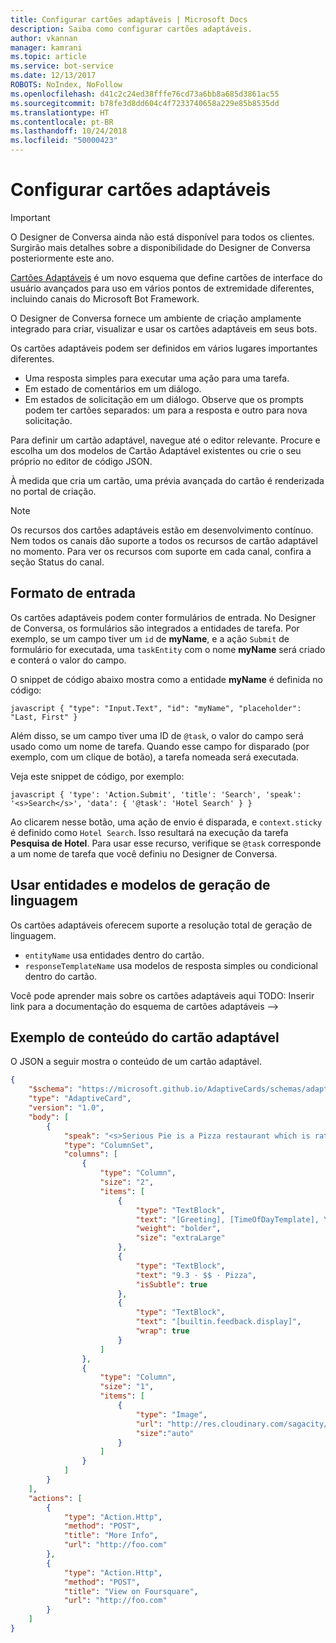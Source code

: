 ```yaml
---
title: Configurar cartões adaptáveis | Microsoft Docs
description: Saiba como configurar cartões adaptáveis.
author: vkannan
manager: kamrani
ms.topic: article
ms.service: bot-service
ms.date: 12/13/2017
ROBOTS: NoIndex, NoFollow
ms.openlocfilehash: d41c2c24ed38fffe76cd73a6bb8a685d3861ac55
ms.sourcegitcommit: b78fe3d8dd604c4f7233740658a229e85b8535dd
ms.translationtype: HT
ms.contentlocale: pt-BR
ms.lasthandoff: 10/24/2018
ms.locfileid: "50000423"
---
```

# <a name="configure-adaptive-cards"></a>Configurar cartões adaptáveis
> [!IMPORTANT]
> O Designer de Conversa ainda não está disponível para todos os clientes. Surgirão mais detalhes sobre a disponibilidade do Designer de Conversa posteriormente este ano.

<a href="http://adaptivecards.io" target="_blank">Cartões Adaptáveis</a> é um novo esquema que define cartões de interface do usuário avançados para uso em vários pontos de extremidade diferentes, incluindo canais do Microsoft Bot Framework. 

O Designer de Conversa fornece um ambiente de criação amplamente integrado para criar, visualizar e usar os cartões adaptáveis em seus bots. 

Os cartões adaptáveis podem ser definidos em vários lugares importantes diferentes.

- Uma resposta simples para executar uma ação para uma tarefa.
- Em estado de comentários em um diálogo.
- Em estados de solicitação em um diálogo. Observe que os prompts podem ter cartões separados: um para a resposta e outro para nova solicitação.

Para definir um cartão adaptável, navegue até o editor relevante. Procure e escolha um dos modelos de Cartão Adaptável existentes ou crie o seu próprio no editor de código JSON. 

À medida que cria um cartão, uma prévia avançada do cartão é renderizada no portal de criação.

> [!NOTE]
> Os recursos dos cartões adaptáveis estão em desenvolvimento contínuo. Nem todos os canais dão suporte a todos os recursos de cartão adaptável no momento. Para ver os recursos com suporte em cada canal, confira a seção Status do canal.

## <a name="input-form"></a>Formato de entrada

Os cartões adaptáveis podem conter formulários de entrada. No Designer de Conversa, os formulários são integrados a entidades de tarefa. Por exemplo, se um campo tiver um `id` de **myName**, e a ação `Submit` de formulário for executada, uma `taskEntity` com o nome **myName** será criado e conterá o valor do campo. 

O snippet de código abaixo mostra como a entidade **myName** é definida no código:

``javascript
{
   "type": "Input.Text",
   "id": "myName",
   "placeholder": "Last, First"
}
``

Além disso, se um campo tiver uma ID de `@task`, o valor do campo será usado como um nome de tarefa. Quando esse campo for disparado (por exemplo, com um clique de botão), a tarefa nomeada será executada. 

Veja este snippet de código, por exemplo:

``javascript
{
  'type': 'Action.Submit',
  'title': 'Search',
  'speak': '<s>Search</s>',
  'data': {
    '@task': 'Hotel Search'
  }
}
``

Ao clicarem nesse botão, uma ação de envio é disparada, e `context.sticky` é definido como `Hotel Search`. Isso resultará na execução da tarefa **Pesquisa de Hotel**. Para usar esse recurso, verifique se `@task` corresponde a um nome de tarefa que você definiu no Designer de Conversa.

## <a name="use-entities-and-language-generation-templates"></a>Usar entidades e modelos de geração de linguagem
Os cartões adaptáveis oferecem suporte a resolução total de geração de linguagem.

* `entityName` usa entidades dentro do cartão.
* `responseTemplateName` usa modelos de resposta simples ou condicional dentro do cartão.

Você pode aprender mais sobre os cartões adaptáveis aqui TODO: Inserir link para a documentação do esquema de cartões adaptáveis -->

## <a name="sample-adaptive-card-payload"></a>Exemplo de conteúdo do cartão adaptável

O JSON a seguir mostra o conteúdo de um cartão adaptável.

```json
{
    "$schema": "https://microsoft.github.io/AdaptiveCards/schemas/adaptive-card.json",
    "type": "AdaptiveCard",
    "version": "1.0",
    "body": [
        {
            "speak": "<s>Serious Pie is a Pizza restaurant which is rated 9.3 by customers.</s>",
            "type": "ColumnSet",
            "columns": [
                {
                    "type": "Column",
                    "size": "2",
                    "items": [
                        {
                            "type": "TextBlock",
                            "text": "[Greeting], [TimeOfDayTemplate], You can eat in {location}",
                            "weight": "bolder",
                            "size": "extraLarge"
                        },
                        {
                            "type": "TextBlock",
                            "text": "9.3 · $$ · Pizza",
                            "isSubtle": true
                        },
                        {
                            "type": "TextBlock",
                            "text": "[builtin.feedback.display]",
                            "wrap": true
                        }
                    ]
                },
                {
                    "type": "Column",
                    "size": "1",
                    "items": [
                        {
                            "type": "Image",
                            "url": "http://res.cloudinary.com/sagacity/image/upload/c_crop,h_670,w_635,x_0,y_0/c_scale,w_640/v1397425743/Untitled-4_lviznp.jpg",
                            "size":"auto"
                        }
                    ]
                }
            ]
        }
    ],
    "actions": [
        {
            "type": "Action.Http",
            "method": "POST",
            "title": "More Info",
            "url": "http://foo.com"
        },
        {
            "type": "Action.Http",
            "method": "POST",
            "title": "View on Foursquare",
            "url": "http://foo.com"
        }
    ]
}
```

